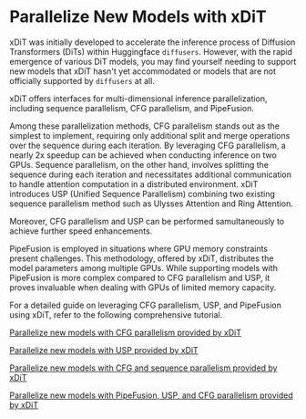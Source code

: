 # Parallelize New Models with xDiT

xDiT was initially developed to accelerate the inference process of Diffusion Transformers (DiTs) within Huggingface `diffusers`. However, with the rapid emergence of various DiT models, you may find yourself needing to support new models that xDiT hasn't yet accommodated or models that are not officially supported by `diffusers` at all.

xDiT offers interfaces for multi-dimensional inference parallelization, including sequence parallelism, CFG parallelism, and PipeFusion. 

Among these parallelization methods, CFG parallelism stands out as the simplest to implement, requiring only additional split and merge operations over the sequence during each iteration. By leveraging CFG parallelism, a nearly 2x speedup can be achieved when conducting inference on two GPUs. Sequence parallelism, on the other hand, involves splitting the sequence during each iteration and necessitates additional communication to handle attention computation in a distributed environment. xDiT introduces USP (Unified Sequence Parallelism) combining two existing sequence parallelism method such as Ulysses Attention and Ring Attention. 

Moreover, CFG parallelism and USP can be performed samultaneously to achieve further speed enhancements.

PipeFusion is employed in situations where GPU memory constraints present challenges. This methodology, offered by xDiT, distributes the model parameters among multiple GPUs. While supporting models with PipeFusion is more complex compared to CFG parallelism and USP, it proves invaluable when dealing with GPUs of limited memory capacity.

For a detailed guide on leveraging CFG parallelism, USP, and PipeFusion using xDiT, refer to the following comprehensive tutorial.

[Parallelize new models with CFG parallelism provided by xDiT](adding_model_cfg.md)

[Parallelize new models with USP provided by xDiT](adding_model_usp.md)

[Parallelize new models with CFG and sequence parallelism provided by xDiT](adding_model_cfg_usp.md)

[Parallelize new models with PipeFusion, USP, and CFG parallelism provided by xDiT](adding_model_pipefusion.md)